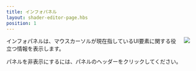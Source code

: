 ```yaml
---
title: インフォパネル
layout: shader-editor-page.hbs
position: 1
---
```


<img loading="lazy" src="/images/shader-editor/info-pane.png" style="float: right; padding: 20px; padding-top: 0px; border: 1px black;">

インフォパネルは、マウスカーソルが現在指しているUI要素に関する役立つ情報を表示します。

パネルを非表示にするには、パネルのヘッダーをクリックしてください。
